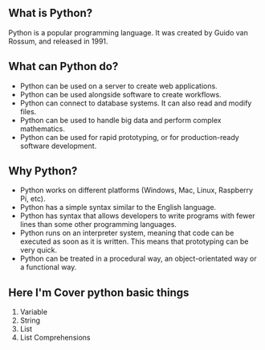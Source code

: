 ## What is Python?

Python is a popular programming language. It was created by Guido van Rossum, and released in 1991.

## What can Python do?

* Python can be used on a server to create web applications.
* Python can be used alongside software to create workflows.
* Python can connect to database systems. It can also read and modify 
  files.
* Python can be used to handle big data and perform complex mathematics.
* Python can be used for rapid prototyping, or for production-ready 
  software development.

## Why Python?
* Python works on different platforms (Windows, Mac, Linux, Raspberry Pi, etc).
* Python has a simple syntax similar to the English language.
* Python has syntax that allows developers to write programs with fewer 
  lines than some other programming languages.
* Python runs on an interpreter system, meaning that code can be executed 
  as soon as it is written. This means that prototyping can be very 
  quick.
* Python can be treated in a procedural way, an object-orientated way or 
  a functional way.
  
  
## Here I'm Cover python basic things
1. Variable
2. String
3. List
4. List Comprehensions

